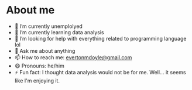 # About me

- 🔭 I’m currently unemplolyed 
- 🌱 I’m currently learning data analysis 
- 🤔 I’m looking for help with everything related to programming language lol
- 💬 Ask me about anything
- 📫 How to reach me: evertonmdoyle@gmail.com
- 😄 Pronouns: he/him
- ⚡ Fun fact: I thought data analysis would not be for me. Well... it seems like I'm enjoying it.

